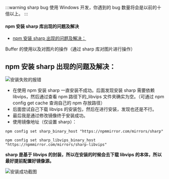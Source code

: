 :::warning sharp bug
使用 Windows 开发，你遇到的 bug 数量将会是以前的十倍以上。
:::

#### []()npm 安装 sharp 库出现的问题及解决

* [npm 安装 sharp 出现的问题及解决：](#npmsharp_2)

Buffer 的使用以及对图片的操作（通过 sharp 库对图片进行操作）

## []()[]()npm 安装 sharp 出现的问题及解决：

![安装失败的报错](https://img-blog.csdnimg.cn/eaf7aeb9ee9845aba1e6463bfd88d727.png#pic_center)

* 在使用 npm 安装 sharp 一直安装不成功。后面发现安装 sharp 需要依赖 libvips，然后通过查看 npm 路径下的\_libvips 文件夹确实为空。（可通过 npm config get cache 查询自己的 npm 存放路径）
* 后面尝试自己下载 libvips 的安装包，然后在进行安装，发现也还是不行。
* 最后我是通过修改镜像终于安装成功。
* 使用镜像地址（仅设置 sharp）：

```
npm config set sharp_binary_host "https://npmmirror.com/mirrors/sharp"
```

```
npm config set sharp_libvips_binary_host "https://npmmirror.com/mirrors/sharp-libvips"
```

**sharp 是基于 libvips 的封装，所以在安装的时候会去下载 libvips 的本体，所以最好提前配置好镜像源。**

![安装成功截图](https://img-blog.csdnimg.cn/a610326ec63740718164b69940a82cc1.png)